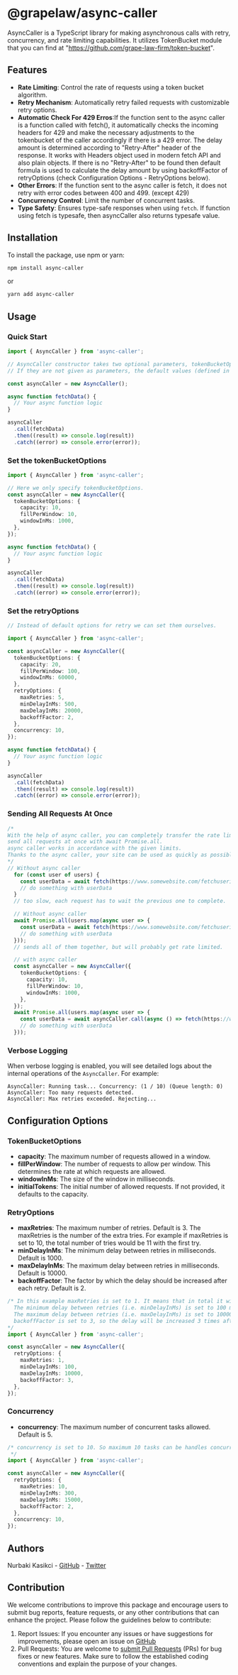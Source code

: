 # @grapelaw/async-caller

AsyncCaller is a TypeScript library for making asynchronous calls with retry, concurrency, and rate limiting capabilities.
It utilizes TokenBucket module that you can find at "https://github.com/grape-law-firm/token-bucket".

## Features

- **Rate Limiting**: Control the rate of requests using a token bucket algorithm.
- **Retry Mechanism**: Automatically retry failed requests with customizable retry options.
- **Automatic Check For 429 Erros**:If the function sent to the async caller is a function called with fetch(), it automatically checks the incoming headers for 429 and make the necessary adjustments to the tokenbucket of the caller accordingly if there is a 429 error.
  The delay amount is determined according to "Retry-After" header of the response. It works with Headers object used in modern fetch API and also plain objects. If there is no "Retry-After" to be found then default formula is used to calculate the delay amount by using backoffFactor of retryOptions (check Configuration Options - RetryOptions below).
- **Other Errors**: If the function sent to the async caller is fetch, it does not retry with error codes between 400 and 499. (except 429)
- **Concurrency Control**: Limit the number of concurrent tasks.
- **Type Safety**: Ensures type-safe responses when using `fetch`. If function using fetch is typesafe, then asyncCaller also returns typesafe value.

## Installation

To install the package, use npm or yarn:

```sh
npm install async-caller
```

or

```sh
yarn add async-caller
```

## Usage

### Quick Start

```typescript
import { AsyncCaller } from 'async-caller';

// AsyncCaller constructor takes two optional parameters, tokenBucketOptions and retryOptions
// If they are not given as parameters, the default values (defined in the module) will be used.

const asyncCaller = new AsyncCaller();

async function fetchData() {
  // Your async function logic
}

asyncCaller
  .call(fetchData)
  .then((result) => console.log(result))
  .catch((error) => console.error(error));
```

### Set the tokenBucketOptions

```typescript
import { AsyncCaller } from 'async-caller';

// Here we only specify tokenBucketOptions.
const asyncCaller = new AsyncCaller({
  tokenBucketOptions: {
    capacity: 10,
    fillPerWindow: 10,
    windowInMs: 1000,
  },
});

async function fetchData() {
  // Your async function logic
}

asyncCaller
  .call(fetchData)
  .then((result) => console.log(result))
  .catch((error) => console.error(error));
```

### Set the retryOptions

```typescript
// Instead of default options for retry we can set them ourselves.

import { AsyncCaller } from 'async-caller';

const asyncCaller = new AsyncCaller({
  tokenBucketOptions: {
    capacity: 20,
    fillPerWindow: 100,
    windowInMs: 60000,
  },
  retryOptions: {
    maxRetries: 5,
    minDelayInMs: 500,
    maxDelayInMs: 20000,
    backoffFactor: 2,
  },
  concurrency: 10,
});

async function fetchData() {
  // Your async function logic
}

asyncCaller
  .call(fetchData)
  .then((result) => console.log(result))
  .catch((error) => console.error(error));
```

### Sending All Requests At Once

```typescript
/*
With the help of async caller, you can completely transfer the rate limiting issue to the async caller function and
send all requests at once with await Promise.all.
async caller works in accordance with the given limits.
Thanks to the async caller, your site can be used as quickly as possible within the specified rate limits.
*/
// Without async caller
  for (const user of users) {
    const userData = await fetch(https://www.somewebsite.com/fetchuserinfo/${user.id});
    // do something with userData
  }
  // too slow, each request has to wait the previous one to complete.

  // Without async caller
  await Promise.all(users.map(async user => {
    const userData = await fetch(https://www.somewebsite.com/fetchuserinfo/${user.id});
    // do something with userData
  }));
  // sends all of them together, but will probably get rate limited.

  // with async caller
  const asyncCaller = new AsyncCaller({
    tokenBucketOptions: {
      capacity: 10,
      fillPerWindow: 10,
      windowInMs: 1000,
    },
  });
  await Promise.all(users.map(async user => {
    const userData = await asyncCaller.call(async () => fetch(https://www.somewebsite.com/fetchuserinfo/${user.id}));
    // do something with userData
  }));

```

### Verbose Logging

When verbose logging is enabled, you will see detailed logs about the internal operations of the `AsyncCaller`. For example:

```plaintext
AsyncCaller: Running task... Concurrency: (1 / 10) (Queue length: 0)
AsyncCaller: Too many requests detected.
AsyncCaller: Max retries exceeded. Rejecting...
```

## Configuration Options

### TokenBucketOptions

- **capacity**: The maximum number of requests allowed in a window.
- **fillPerWindow**: The number of requests to allow per window. This determines the rate at which requests are allowed.
- **windowInMs**: The size of the window in milliseconds.
- **initialTokens**: The initial number of allowed requests. If not provided, it defaults to the capacity.

### RetryOptions

- **maxRetries**: The maximum number of retries. Default is 3. The maxRetries is the number of the extra tries.
  For example if maxRetries is set to 10, the total number of tries would be 11 with the first try.
- **minDelayInMs**: The minimum delay between retries in milliseconds. Default is 1000.
- **maxDelayInMs**: The maximum delay between retries in milliseconds. Default is 10000.
- **backoffFactor**: The factor by which the delay should be increased after each retry. Default is 2.

```typescript
/* In this example maxRetries is set to 1. It means that in total it will be tried two times (i.e. once for first try, once for retry.
  The minimum delay between retries (i.e. minDelayInMs) is set to 100 milliseconds.
  The maximum delay between retries (i.e. maxDelayInMs) is set to 10000 milliseconds.
  backoffFactor is set to 3, so the delay will be increased 3 times after each retry.
*/
import { AsyncCaller } from 'async-caller';

const asyncCaller = new AsyncCaller({
  retryOptions: {
    maxRetries: 1,
    minDelayInMs: 100,
    maxDelayInMs: 10000,
    backoffFactor: 3,
  },
});
```

### Concurrency

- **concurrency**: The maximum number of concurrent tasks allowed. Default is 5.

```typescript
/* concurrency is set to 10. So maximum 10 tasks can be handles concurrently.
 */
import { AsyncCaller } from 'async-caller';

const asyncCaller = new AsyncCaller({
  retryOptions: {
    maxRetries: 10,
    minDelayInMs: 300,
    maxDelayInMs: 15000,
    backoffFactor: 2,
  },
  concurrency: 10,
});
```
## Authors
Nurbaki Kasikci - [GitHub](https://github.com/mnkasikci)  - [Twitter](https://twitter.com/mnkasikci)

## Contribution
We welcome contributions to improve this package and encourage users to submit bug reports, feature requests, or any other contributions that can enhance the project. Please follow the guidelines below to contribute:
1. Report Issues: If you encounter any issues or have suggestions for improvements, please open an issue on [GitHub](https://github.com/grape-law-firm/token-bucket/issues) 
2. Pull Requests: You are welcome to [submit Pull Requests](https://github.com/grape-law-firm/token-bucket/pulls) (PRs) for bug fixes or new features. Make sure to follow the established coding conventions and explain the purpose of your changes. 
